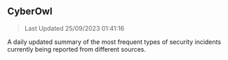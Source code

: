 ## CyberOwl 
> Last Updated 25/09/2023 01:41:16 


A daily updated summary of the most frequent types of security incidents currently being reported from different sources.

